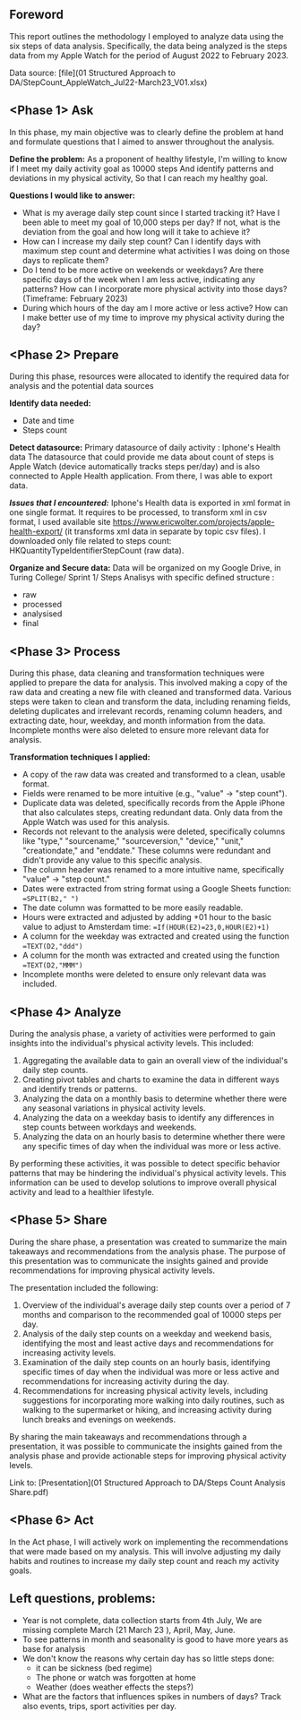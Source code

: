 

## Foreword
This report outlines the methodology I employed to analyze data using the six steps of data analysis. 
Specifically, the data being analyzed is the steps data from my Apple Watch for the period of August 2022 to February 2023.

Data source: [file](01 Structured Approach to DA/StepCount_AppleWatch_Jul22-March23_V01.xlsx)
## <Phase 1> Ask 

In this phase, my main objective was to clearly define the problem at hand and formulate questions that I aimed to answer throughout the analysis.

**Define the problem:** 
As a proponent of healthy lifestyle,
I'm willing to know if I meet my daily activity goal as 10000 steps
And identify patterns and deviations in my physical activity,
So that I can reach my healthy goal.

**Questions I would like to answer:** 
-   What is my average daily step count since I started tracking it? Have I been able to meet my goal of 10,000 steps per day? If not, what is the deviation from the goal and how long will it take to achieve it?
-   How can I increase my daily step count? Can I identify days with maximum step count and determine what activities I was doing on those days to replicate them?
-   Do I tend to be more active on weekends or weekdays? Are there specific days of the week when I am less active, indicating any patterns? How can I incorporate more physical activity into those days? (Timeframe: February 2023)
-   During which hours of the day am I more active or less active? How can I make better use of my time to improve my physical activity during the day?


## <Phase 2> Prepare

During this phase, resources were allocated to identify the required data for analysis and the potential data sources

**Identify data needed:**
- Date and time
- Steps count

**Detect datasource:**
Primary datasource of daily activity : Iphone's Health data 
The datasource that could provide me data about count of steps is Apple Watch (device automatically tracks steps per/day) and is also connected to Apple Health application. From there, I was able to export data. 

***Issues that I encountered:***
Iphone's Health data is exported in xml format in one single format. It requires to be processed, to transform xml in csv format, I used available site https://www.ericwolter.com/projects/apple-health-export/ (it transforms xml data in separate by topic csv files). I downloaded only file related to steps count: HKQuantityTypeIdentifierStepCount (raw data).

**Organize and Secure data:**
Data will be organized on my Google Drive, in Turing College/ Sprint 1/ Steps Analisys with specific  defined structure :
- raw
- processed
- analysised
- final

## <Phase 3> Process

During this phase, data cleaning and transformation techniques were applied to prepare the data for analysis. This involved making a copy of the raw data and creating a new file with cleaned and transformed data. Various steps were taken to clean and transform the data, including renaming fields, deleting duplicates and irrelevant records, renaming column headers, and extracting date, hour, weekday, and month information from the data. Incomplete months were also deleted to ensure more relevant data for analysis.

**Transformation techniques I applied:**
-   A copy of the raw data was created and transformed to a clean, usable format.
-   Fields were renamed to be more intuitive (e.g., "value" -> "step count").
-   Duplicate data was deleted, specifically records from the Apple iPhone that also calculates steps, creating redundant data. Only data from the Apple Watch was used for this analysis.
-   Records not relevant to the analysis were deleted, specifically columns like "type," "sourcename," "sourceversion," "device," "unit," "creationdate," and "enddate." These columns were redundant and didn't provide any value to this specific analysis.
-   The column header was renamed to a more intuitive name, specifically "value" -> "step count."
-   Dates were extracted from string format using a Google Sheets function: `=SPLIT(B2," ")`
-   The date column was formatted to be more easily readable.
-   Hours were extracted and adjusted by adding +01 hour to the basic value to adjust to Amsterdam time: `=If(HOUR(E2)=23,0,HOUR(E2)+1)`
-   A column for the weekday was extracted and created using the function `=TEXT(D2,"ddd")`
-   A column for the month was extracted and created using the function `=TEXT(D2,"MMM")`
-   Incomplete months were deleted to ensure only relevant data was included.

## <Phase 4> Analyze

During the analysis phase, a variety of activities were performed to gain insights into the individual's physical activity levels. This included:

1.  Aggregating the available data to gain an overall view of the individual's daily step counts.
2.  Creating pivot tables and charts to examine the data in different ways and identify trends or patterns.
3.  Analyzing the data on a monthly basis to determine whether there were any seasonal variations in physical activity levels.
4.  Analyzing the data on a weekday basis to identify any differences in step counts between workdays and weekends.
5.  Analyzing the data on an hourly basis to determine whether there were any specific times of day when the individual was more or less active.

By performing these activities, it was possible to detect specific behavior patterns that may be hindering the individual's physical activity levels. This information can be used to develop solutions to improve overall physical activity and lead to a healthier lifestyle.
  
## <Phase 5> Share

During the share phase, a presentation was created to summarize the main takeaways and recommendations from the analysis phase. The purpose of this presentation was to communicate the insights gained and provide recommendations for improving physical activity levels.

The presentation included the following:

1.  Overview of the individual's average daily step counts over a period of 7 months and comparison to the recommended goal of 10000 steps per day.
2.  Analysis of the daily step counts on a weekday and weekend basis, identifying the most and least active days and recommendations for increasing activity levels.
3.  Examination of the daily step counts on an hourly basis, identifying specific times of day when the individual was more or less active and recommendations for increasing activity during the day.
4.  Recommendations for increasing physical activity levels, including suggestions for incorporating more walking into daily routines, such as walking to the supermarket or hiking, and increasing activity during lunch breaks and evenings on weekends.

By sharing the main takeaways and recommendations through a presentation, it was possible to communicate the insights gained from the analysis phase and provide actionable steps for improving physical activity levels.

Link to: [Presentation](01 Structured Approach to DA/Steps Count Analysis Share.pdf)

## <Phase 6> Act

In the Act phase, I will actively work on implementing the recommendations that were made based on my analysis. This will involve adjusting my daily habits and routines to increase my daily step count and reach my activity goals.


## Left questions, problems:
- Year is not complete, data collection starts from 4th July, We are missing complete March (21 March 23 ), April, May, June.
- To see patterns in month and seasonality is good to have more years as base for analysis
- We don't know the reasons why certain day has so little steps done:
  - it can be sickness (bed regime)
  - The phone or watch was forgotten at home
  - Weather (does weather effects the steps?)
- What are the factors that influences spikes in numbers of days? Track also events, trips, sport activities per day.

